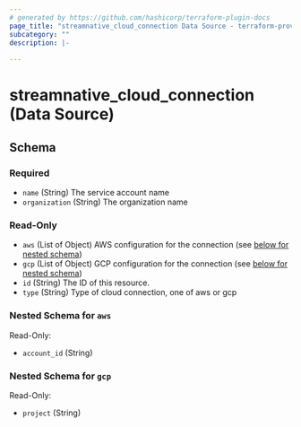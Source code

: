 ```yaml
---
# generated by https://github.com/hashicorp/terraform-plugin-docs
page_title: "streamnative_cloud_connection Data Source - terraform-provider-streamnative"
subcategory: ""
description: |-
  
---
```


# streamnative_cloud_connection (Data Source)





<!-- schema generated by tfplugindocs -->
## Schema

### Required

- `name` (String) The service account name
- `organization` (String) The organization name

### Read-Only

- `aws` (List of Object) AWS configuration for the connection (see [below for nested schema](#nestedatt--aws))
- `gcp` (List of Object) GCP configuration for the connection (see [below for nested schema](#nestedatt--gcp))
- `id` (String) The ID of this resource.
- `type` (String) Type of cloud connection, one of aws or gcp

<a id="nestedatt--aws"></a>
### Nested Schema for `aws`

Read-Only:

- `account_id` (String)


<a id="nestedatt--gcp"></a>
### Nested Schema for `gcp`

Read-Only:

- `project` (String)


